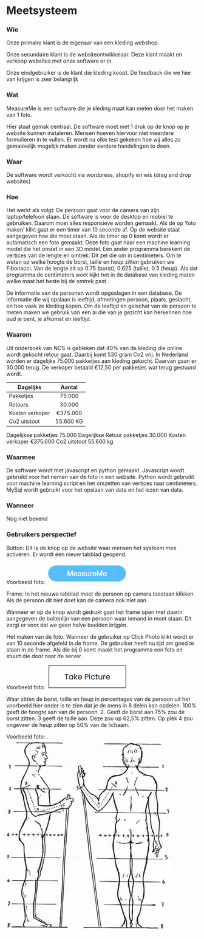 # Meetsysteem

### Wie 
Onze primaire klant is de eigenaar van een kleding webshop. 

Onze secundaire klant is de websiteontwikkelaar. Deze klant maakt en verkoop websites met onze software er in. 

Onze eindgebruiker is de klant die kleding koopt. De feedback die we hier van krijgen is zeer belangrijk

### Wat 
MeasureMe is een software die je kleding maat kan meten door het maken van 1 foto. 

Hier staat gemak centraal. De software moet met 1 druk op de knop op je website kunnen instaleren. Mensen hoeven hiervoor niet meerdere formulieren in te vullen. Er wordt na elke test gekeken hoe wij alles zo gemakkelijk mogelijk maken zonder eerdere handelingen te doen. 

### Waar
De software wordt verkocht via wordpress, shopify en wix (drag and drop websites)

### Hoe
Het werkt als volgt: 
De persoon gaat voor de camera van zijn laptop/telefoon staan. De software is voor de desktop en mobiel te gebruiken. Daarom moet alles responsieve worden gemaakt. Als de op ‘foto maken’ klikt gaat er een timer van 10 seconde af. Op de website staat aangegeven hoe die moet staan. Als de timer op 0 komt wordt er automatisch een foto gemaakt. Deze foto gaat naar een machine learning model die het omzet in een 3D model. Een ander programma berekent de vertices van de lengte en omtrek. Dit zet die om in centimeters. Om te weten op welke hoogte de borst, taille en heup zitten gebruiken we Fibonacci. Van de lengte zit op 0.75 (borst), 0.625 (taille), 0.5 (heup). Als dat programma de centimeters weet kijkt het in de database van kleding maten welke maat het beste bij de omtrek past. 

De informatie van de personen wordt opgeslagen in een database. De informatie die wij opslaan is leeftijd, afmetingen persoon, plaats, geslacht, en hoe vaak ze kleding kopen. Om de leeftijd en gelschat van de persoon te meten maken we gebruik van een ai die van je gezicht kan herkennen hoe oud je bent, je afkomst en leeftijd. 

### Waarom
Uit onderzoek van NOS is gebleken dat 40% van de kleding die online wordt gekocht retour gaat. Daarbij komt 530 gram Co2 vrij. In Nederland worden er dagelijks 75.000 pakketjes aan kleding gekocht. Daarvan gaan er 30.000 terug. De verkoper betaald €12,50 per pakketjes wat terug gestuurd wordt.

| Dagelijks        | Aantal           | 
| ------------- |:-------------:| 
| Pakketjes    | 75.000| 
| Retours     | 30.000  |   
| Kosten verkoper | €375.000    |   
| Co2 uitstoot| 55.600 KG      |


Dagelijkse pakketjes 	75.000
Dagelijkse Retour pakketjes	30.000
Kosten verkoper	€375.000
Co2 uitstoot	55.600 kg

### Waarmee
De software wordt met javascript en python gemaakt. Javascript wordt gebruikt voor het nemen van de foto in een website. Python wordt gebruikt voor machine learning script en het omzetten van vertices naar centimeters. MySql wordt gebruikt voor het opslaan van data en het lezen van data. 

### Wanneer 
Nog niet bekend


### Gebruikers perspectief 
Button:
Dit is de knop op de website waar mensen het systeem mee activeren. Er wordt een nieuw tabblad geopend.

Voorbeeld foto: 
![alt text](https://github.com/Daan9898/Meetsysteem/blob/main/Img/MeasureMe%20button.PNG "Logo Title Text 1")

Frame:
In het nieuwe tabblad moet de persoon op camera toestaan klikken. Als de persoon dit niet doet kan de camera ook niet aan.

Wanneer er op de knop wordt gedrukt gaat het frame open met daarin aangegeven de buitenlijn van een persoon waar iemand in moet staan. Dit zorgt er voor dat we geen halve beelden krijgen. 

Het maken van de foto:
Wanneer de gebruiker op Click Photo klikt wordt er van 10 seconde afgeteld in de frame. De gebruiker heeft nu tijd om goed te staan in de frame. Als die bij 0 komt maakt het programma een foto en stuurt die door naar de server. 


Voorbeeld foto: 
![alt text](https://github.com/Daan9898/Meetsysteem/blob/main/Img/Take%20picture%20button.PNG "Logo Title Text 1")


Waar zitten de borst, taille en heup in percentages van de persoon
uit het voorbeeld hier onder is te zien dat je de mens in 8 delen kan opdelen. 100% geeft de hoogte aan van de persoon. 2.  Geeft de borst aan 75% zou de borst zitten. 3 geeft de taille aan. Deze zou op 62,5% zitten. Op plek 4 zou ongeveer de heup zitten op 50% van de lichaam.

Voorbeeld foto: 
![alt text](https://github.com/Daan9898/Meetsysteem/blob/main/Img/Fibbonaci%20man%20indeling.PNG "Logo Title Text 1")







